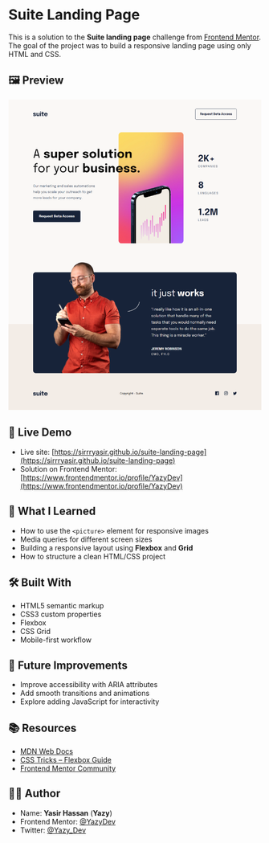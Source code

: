 # Suite Landing Page

This is a solution to the **Suite landing page** challenge from [Frontend Mentor](https://www.frontendmentor.io/challenges/suite-landing-page-tj_eaU-Ra). The goal of the project was to build a responsive landing page using only HTML and CSS.

## 🖼️ Preview

![Screenshot](./screenshot.png)

## 🚀 Live Demo

* Live site: [https://sirrryasir.github.io/suite-landing-page](https://sirrryasir.github.io/suite-landing-page)
* Solution on Frontend Mentor: [https://www.frontendmentor.io/profile/YazyDev](https://www.frontendmentor.io/profile/YazyDev)

## 🧠 What I Learned

* How to use the `<picture>` element for responsive images
* Media queries for different screen sizes
* Building a responsive layout using **Flexbox** and **Grid**
* How to structure a clean HTML/CSS project

## 🛠️ Built With

* HTML5 semantic markup
* CSS3 custom properties
* Flexbox
* CSS Grid
* Mobile-first workflow

## 📌 Future Improvements

* Improve accessibility with ARIA attributes
* Add smooth transitions and animations
* Explore adding JavaScript for interactivity

## 📚 Resources

* [MDN Web Docs](https://developer.mozilla.org/)
* [CSS Tricks – Flexbox Guide](https://css-tricks.com/snippets/css/a-guide-to-flexbox/)
* [Frontend Mentor Community](https://frontendmentor.io/community)

## 🙋‍♂️ Author

* Name: **Yasir Hassan** (**Yazy**)
* Frontend Mentor: [@YazyDev](https://www.frontendmentor.io/profile/ziryazy)
* Twitter: [@Yazy\_Dev](https://twitter.com/sirrryasir)
